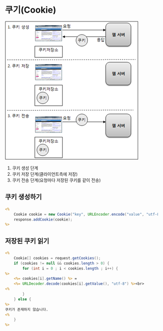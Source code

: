 # 쿠기(Cookie)

![](img/cookie.png)

1. 쿠키 생성 단계 
2. 쿠키 저장 단계(클라이언트측에 저장)
3. 쿠키 전송 단계(요청마다 저장된 쿠키를 같이 전송)

## 쿠키 생성하기

```jsp
<%
    Cookie cookie = new Cookie("key", URLEncoder.encode("value", "utf-8"));
    response.addCookie(cookie);
%>
```

## 저장된 쿠키 읽기
```jsp
<%
	Cookie[] cookies = request.getCookies();
	if (cookies != null && cookies.length > 0) {
		for (int i = 0 ; i < cookies.length ; i++) {
%>
	<%= cookies[i].getName() %> = 
	<%= URLDecoder.decode(cookies[i].getValue(), "utf-8") %><br>
<%
		}
	} else {
%>
쿠키가 존재하지 않습니다.
<%
	}
%>
```